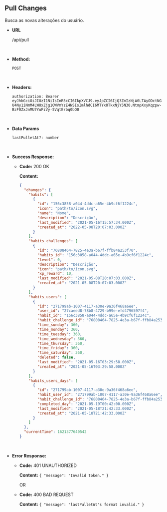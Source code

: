 ## **Pull Changes**

Busca as novas alterações do usuário.

- **URL**

  /api/pull

</br>

- **Method:**

  `POST`

</br>

- **Headers:**

  `authorization: Bearer eyJhbGciOiJIUzI1NiIsInR5cCI6IkpXVCJ9.eyJpZCI6IjQ3ZmIzNjA0LTAyODctNGU4Ny1iNmM4LWUxZjg1OWVmYzE4NSIsImlhdCI6MTYxOTkxNjY5N30.NtmpXxyKqzpw-BzF0ZxJnMU7YuFiVy-5VqtErbq0bO0`

</br>

- **Data Params**

  `lastPulletAt?: number`

</br>

- **Success Response:**

  - **Code:** 200 OK

    **Content:**

    ```json
    {
      "changes": {
        "habits": [
          {
            "id": "156c3858-a044-4ddc-a65e-4b9cf6f1224c",
            "icon": "path/to/icon.svg",
            "name": "Nome",
            "description": "Descrição",
            "last_modified": "2021-05-16T15:57:34.000Z",
            "created_at": "2022-05-08T20:07:03.000Z"
          }
        ],
        "habits_challenges": [
          {
            "id": "76808464-7825-4e3a-b67f-ffb84a253f70",
            "habits_id": "156c3858-a044-4ddc-a65e-4b9cf6f1224c",
            "level": 0,
            "description": "Descrição",
            "icon": "path/to/icon.svg",
            "xp_reward": 10,
            "last_modified": "2021-05-08T20:07:03.000Z",
            "created_at": "2021-05-08T20:07:03.000Z"
          }
        ],
        "habits_users": [
          {
            "id": "271799ab-1007-4117-a30e-9a36f468a6ee",
            "user_id": "27caeed8-78b8-4729-b99e-efd4796597f4",
            "habit_id": "156c3858-a044-4ddc-a65e-4b9cf6f1224c",
            "habit_challenge_id": "76808464-7825-4e3a-b67f-ffb84a253f70",
            "time_sunday": 360,
            "time_monday": 360,
            "time_tuesday": 360,
            "time_wednesday": 360,
            "time_thursday": 360,
            "time_friday": 360,
            "time_saturday": 360,
            "deleted": false,
            "last_modified": "2021-05-16T03:29:58.000Z",
            "created_at": "2021-05-16T03:29:58.000Z"
          }
        ],
        "habits_users_days": [
          {
            "id": "271799ab-1007-4117-a30e-9a36f468a6ee",
            "habit_user_id": "271799ab-1007-4117-a30e-9a36f468a6ee",
            "habit_challenge_id": "76808464-7825-4e3a-b67f-ffb84a253f70",
            "completed_day": "2021-05-19T00:42:00.000Z",
            "last_modified": "2021-05-18T21:42:33.000Z",
            "created_at": "2021-05-18T21:42:33.000Z"
          }
        ]
      },
      "currentTime": 1621377640542
    }
    ```

</br>

- **Error Response:**

  - **Code:** 401 UNAUTHORIZED

    **Content:** `{ "message": "Invalid token." }`

    OR

  - **Code:** 400 BAD REQUEST

    **Content:** `{ "message": "lastPulletAt's format invalid." }`
